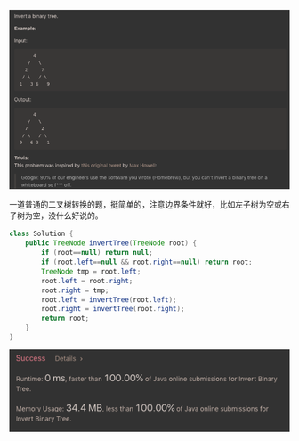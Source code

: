 ![GitHub Logo](/image/226.1.png)

一道普通的二叉树转换的题，挺简单的，注意边界条件就好，比如左子树为空或右子树为空，没什么好说的。

```java
class Solution {
    public TreeNode invertTree(TreeNode root) {
        if (root==null) return null;
        if (root.left==null && root.right==null) return root;
        TreeNode tmp = root.left;
        root.left = root.right;
        root.right = tmp;
        root.left = invertTree(root.left);
        root.right = invertTree(root.right);
        return root;
    }
}
```

![GitHub Logo](/image/226.2.png)